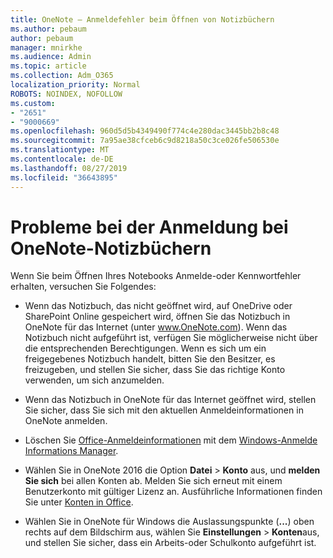 ```yaml
---
title: OneNote – Anmeldefehler beim Öffnen von Notizbüchern
ms.author: pebaum
author: pebaum
manager: mnirkhe
ms.audience: Admin
ms.topic: article
ms.collection: Adm_O365
localization_priority: Normal
ROBOTS: NOINDEX, NOFOLLOW
ms.custom:
- "2651"
- "9000669"
ms.openlocfilehash: 960d5d5b4349490f774c4e280dac3445bb2b8c48
ms.sourcegitcommit: 7a95ae38cfceb6c9d8218a50c3ce026fe506530e
ms.translationtype: MT
ms.contentlocale: de-DE
ms.lasthandoff: 08/27/2019
ms.locfileid: "36643895"
---
```

# <a name="issues-signing-in-to-onenote-notebooks"></a>Probleme bei der Anmeldung bei OneNote-Notizbüchern

Wenn Sie beim Öffnen Ihres Notebooks Anmelde-oder Kennwortfehler erhalten, versuchen Sie Folgendes:

- Wenn das Notizbuch, das nicht geöffnet wird, auf OneDrive oder SharePoint Online gespeichert wird, öffnen Sie das Notizbuch in OneNote für das Internet (unter www.OneNote.com). Wenn das Notizbuch nicht aufgeführt ist, verfügen Sie möglicherweise nicht über die entsprechenden Berechtigungen. Wenn es sich um ein freigegebenes Notizbuch handelt, bitten Sie den Besitzer, es freizugeben, und stellen Sie sicher, dass Sie das richtige Konto verwenden, um sich anzumelden.

- Wenn das Notizbuch in OneNote für das Internet geöffnet wird, stellen Sie sicher, dass Sie sich mit den aktuellen Anmeldeinformationen in OneNote anmelden. 

- Löschen Sie [Office-Anmeldeinformationen](https://docs.microsoft.com/office/troubleshoot/error-messages/another-account-already-signed-in#step-3-clear-cached-credentials-on-the-computer) mit dem [Windows-Anmelde Informations Manager](https://support.microsoft.com/help/4026814/windows-accessing-credential-manager).

- Wählen Sie in OneNote 2016 die Option **Datei** > **Konto** aus, und **melden Sie sich** bei allen Konten ab. Melden Sie sich erneut mit einem Benutzerkonto mit gültiger Lizenz an. Ausführliche Informationen finden Sie unter [Konten in Office](https://support.office.com/article/accounts-in-office-628ea040-f265-49de-b986-be09c3ebf8a9).

- Wählen Sie in OneNote für Windows die Auslassungspunkte (**...**) oben rechts auf dem Bildschirm aus, wählen Sie **Einstellungen** > **Konten**aus, und stellen Sie sicher, dass ein Arbeits-oder Schulkonto aufgeführt ist.